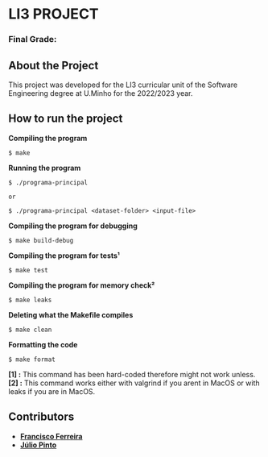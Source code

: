 # LI3 PROJECT

### Final Grade: 

## About the Project

This project was developed for the LI3 curricular unit of the Software Engineering degree at U.Minho for the 2022/2023 year.

## How to run the project

__Compiling the program__
```
$ make
```
__Running the program__
```
$ ./programa-principal

or

$ ./programa-principal <dataset-folder> <input-file>
```
__Compiling the program for debugging__
```
$ make build-debug
```
__Compiling the program for tests¹__
```
$ make test
```
__Compiling the program for memory check²__
```
$ make leaks
```
__Deleting what the Makefile compiles__
```
$ make clean
```
__Formatting the code__
```
$ make format
```

__[1] :__ This command has been hard-coded therefore might not work unless. 
__[2] :__ This command works either with valgrind if you arent in MacOS or with leaks if you are in MacOS.

## Contributors
- [__Francisco Ferreira__](https://github.com/chicoferreira)
- [__Júlio Pinto__](https://github.com/JulioJPinto)



